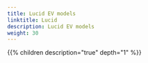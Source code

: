 ```yaml
---
title: Lucid EV models
linktitle: Lucid
description: Lucid EV models
weight: 30
---
```

{{% children description="true" depth="1" %}}
